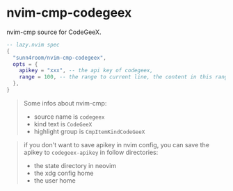 # nvim-cmp-codegeex

nvim-cmp source for CodeGeeX.

```lua
-- lazy.nvim spec
{
  "sunn4room/nvim-cmp-codegeex",
  opts = {
    apikey = "xxx", -- the api key of codegeex,
    range = 100, -- the range to current line, the content in this range will send to codegeex to complete
  },
}
```

> Some infos about nvim-cmp:
>
> -   source name is `codegeex`
> -   kind text is `CodeGeeX`
> -   highlight group is `CmpItemKindCodeGeeX`

> if you don't want to save apikey in nvim config, you can save the apikey to `codegeex-apikey` in follow directories:
>
> -   the state directory in neovim
> -   the xdg config home
> -   the user home
